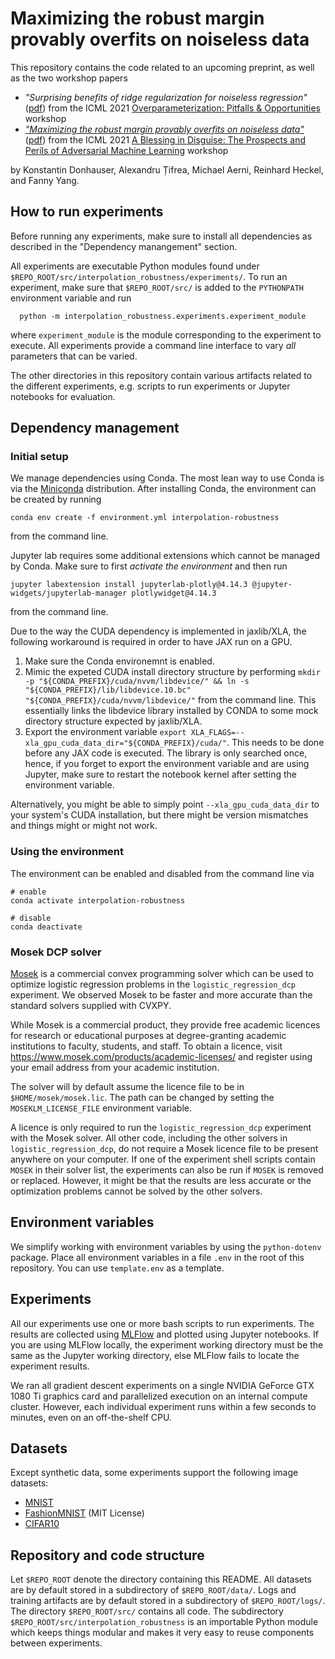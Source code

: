 Maximizing the robust margin provably overfits on noiseless data
================================================================
This repository contains the code related to an upcoming preprint,
as well as the two workshop papers

- _"Surprising benefits of ridge regularization for noiseless regression"_
  ([pdf](pdf/surprising_benefits_of_ridge_regularization_for_noiseless_regression.pdf))
  from the ICML 2021 [Overparameterization: Pitfalls & Opportunities](https://sites.google.com/view/icml2021oppo) workshop
- _["Maximizing the robust margin provably overfits on noiseless data"](https://openreview.net/forum?id=ujQKWaxFkrL)_
  ([pdf](maximizing_the_robust_margin_provably_overfits_on_noiseless_data.pdf))
  from the ICML 2021 [A Blessing in Disguise: The Prospects and Perils of Adversarial Machine Learning](https://advml-workshop.github.io/icml2021/) workshop

by Konstantin Donhauser, Alexandru Țifrea, Michael Aerni, Reinhard Heckel, and Fanny Yang.



How to run experiments
----------------------
Before running any experiments, make sure to install all dependencies
as described in the "Dependency manangement" section.

All experiments are executable Python modules found under
`$REPO_ROOT/src/interpolation_robustness/experiments/`.
To run an experiment, make sure that `$REPO_ROOT/src/`
is added to the `PYTHONPATH` environment variable
and run

      python -m interpolation_robustness.experiments.experiment_module

where `experiment_module` is the module corresponding to the experiment to execute.
All experiments provide a command line interface to vary _all_ parameters
that can be varied.

The other directories in this repository contain various artifacts related
to the different experiments, e.g. scripts to run experiments or Jupyter notebooks for evaluation.


Dependency management
---------------------
### Initial setup
We manage dependencies using Conda.
The most lean way to use Conda is via
the [Miniconda](https://docs.conda.io/en/latest/miniconda.html) distribution.
After installing Conda,
the environment can be created by running

    conda env create -f environment.yml interpolation-robustness

from the command line.

Jupyter lab requires some additional
extensions which cannot be managed by Conda.
Make sure to first *activate the environment*
and then run

    jupyter labextension install jupyterlab-plotly@4.14.3 @jupyter-widgets/jupyterlab-manager plotlywidget@4.14.3

from the command line.

Due to the way the CUDA dependency is implemented in jaxlib/XLA,
the following workaround is required in order to have JAX run on a GPU.

1. Make sure the Conda environemnt is enabled.
2. Mimic the expeted CUDA install directory structure by performing
   `mkdir -p "${CONDA_PREFIX}/cuda/nvvm/libdevice/" && ln -s "${CONDA_PREFIX}/lib/libdevice.10.bc" "${CONDA_PREFIX}/cuda/nvvm/libdevice/"`
   from the command line.
   This essentially links the libdevice library installed by CONDA
   to some mock directory structure expected by jaxlib/XLA.
3. Export the environment variable
   `export XLA_FLAGS=--xla_gpu_cuda_data_dir="${CONDA_PREFIX}/cuda/"`.
   This needs to be done before any JAX code is executed.
   The library is only searched once, hence, if you forget to export the
   environment variable and are using Jupyter,
   make sure to restart the notebook kernel after setting the environment variable.

Alternatively, you might be able to simply point `--xla_gpu_cuda_data_dir`
to your system's CUDA installation,
but there might be version mismatches and things might or might not work.

### Using the environment
The environment can be enabled and disabled
from the command line via

    # enable
    conda activate interpolation-robustness

    # disable
    conda deactivate

### Mosek DCP solver
[Mosek](https://www.mosek.com/) is a commercial convex programming solver
which can be used to optimize logistic regression problems
in the `logistic_regression_dcp` experiment.
We observed Mosek to be faster and more accurate than
the standard solvers supplied with CVXPY.

While Mosek is a commercial product,
they provide free academic licences for research or educational purposes
at degree-granting academic institutions to faculty, students, and staff.
To obtain a licence, visit https://www.mosek.com/products/academic-licenses/
and register using your email address from your academic institution.

The solver will by default assume the licence file to be in `$HOME/mosek/mosek.lic`.
The path can be changed by setting the `MOSEKLM_LICENSE_FILE` environment variable.

A licence is only required to run the `logistic_regression_dcp` experiment
with the Mosek solver.
All other code, including the other solvers in `logistic_regression_dcp`,
do not require a Mosek licence file to be present anywhere on your computer.
If one of the experiment shell scripts contain `MOSEK` in their solver list,
the experiments can also be run if `MOSEK` is removed or replaced.
However, it might be that the results are less accurate or the
optimization problems cannot be solved by the other solvers.


Environment variables
---------------------
We simplify working with environment variables by using the `python-dotenv` package.
Place all environment variables in a file `.env` in the root of this repository.
You can use `template.env` as a template.


Experiments
-----------
All our experiments use one or more bash scripts to run experiments.
The results are collected using [MLFlow](https://mlflow.org/)
and plotted using Jupyter notebooks.
If you are using MLFlow locally,
the experiment working directory must be the same as the Jupyter working
directory, else MLFlow fails to locate the experiment results.

We ran all gradient descent experiments on a single NVIDIA GeForce GTX 1080 Ti graphics card
and parallelized execution on an internal compute cluster.
However, each individual experiment runs within a few seconds to minutes,
even on an off-the-shelf CPU.


Datasets
--------
Except synthetic data, some experiments support the following image datasets:

- [MNIST](http://yann.lecun.com/exdb/mnist/)
- [FashionMNIST](https://arxiv.org/abs/1708.07747) (MIT License)
- [CIFAR10](https://www.cs.toronto.edu/~kriz/cifar.html)


Repository and code structure
-----------------------------
Let `$REPO_ROOT` denote the directory containing this README.
All datasets are by default stored in a subdirectory of
`$REPO_ROOT/data/`.
Logs and training artifacts are by default stored
in a subdirectory of `$REPO_ROOT/logs/`.
The directory `$REPO_ROOT/src/` contains all code.
The subdirectory `$REPO_ROOT/src/interpolation_robustness` is an importable Python
module which keeps things modular and makes it very easy
to reuse components between experiments.
